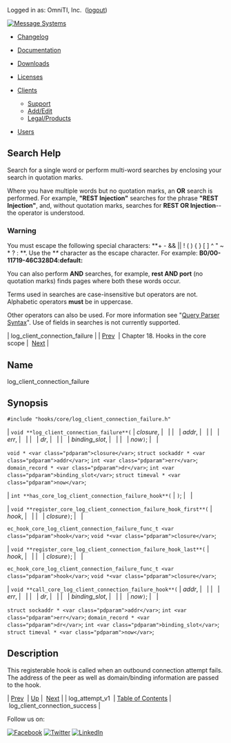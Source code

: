 Logged in as: OmniTI, Inc.  ([logout](https://support.messagesystems.com/logout.php))

[![Message Systems](https://support.messagesystems.com/images/ms-white205.png)](https://support.messagesystems.com/start.php) 

*   [Changelog](https://support.messagesystems.com/start.php?show=changelog)
*   [Documentation](https://support.messagesystems.com/docs/)
*   [Downloads](https://support.messagesystems.com/start.php)

*   [Licenses](https://support.messagesystems.com/license_summary.php)
*   <a href="">Clients</a>
    *   [Support](https://support.messagesystems.com/cs.php)
    *   [Add/Edit](https://support.messagesystems.com/edit_client.php)
    *   [Legal/Products](https://support.messagesystems.com/edit_products.php)
*   [Users](https://support.messagesystems.com/edit_customer.php)

## Search Help

Search for a single word or perform multi-word searches by enclosing your search in quotation marks.

Where you have multiple words but no quotation marks, an **OR** search is performed. For example, **"REST Injection"** searches for the phrase **"REST Injection"**, and, without quotation marks, searches for **REST OR Injection**--the operator is understood.

### Warning

You must escape the following special characters: **+ - && || ! ( ) { } [ ] ^ " ~ * ? : \**. Use the **\** character as the escape character. For example: **B0/00-11719-46C328D4\:default\:**

You can also perform **AND** searches, for example, **rest AND port** (no quotation marks) finds pages where both these words occur.

Terms used in searches are case-insensitive but operators are not. Alphabetic operators **must** be in uppercase.

Other operators can also be used. For more information see "[Query Parser Syntax](https://lucene.apache.org/core/old_versioned_docs/versions/3_0_0/queryparsersyntax.html)". Use of fields in searches is not currently supported.

| log_client_connection_failure |
| [Prev](extending.hooks.core.log_attempt_v1.php)  | Chapter 18. Hooks in the core scope |  [Next](extending.hooks.core.log_client_connection_success.php) |

<a name="extending.hooks.core.log_client_connection_failure"></a>
## Name

log_client_connection_failure

## Synopsis

`#include "hooks/core/log_client_connection_failure.h"`

| `void **log_client_connection_failure**(` | <var class="pdparam">closure</var>, |   |
|   | <var class="pdparam">addr</var>, |   |
|   | <var class="pdparam">err</var>, |   |
|   | <var class="pdparam">dr</var>, |   |
|   | <var class="pdparam">binding_slot</var>, |   |
|   | <var class="pdparam">now</var>`)`; |   |

`void * <var class="pdparam">closure</var>`;
`struct sockaddr * <var class="pdparam">addr</var>`;
`int <var class="pdparam">err</var>`;
`domain_record * <var class="pdparam">dr</var>`;
`int <var class="pdparam">binding_slot</var>`;
`struct timeval * <var class="pdparam">now</var>`;

| `int **has_core_log_client_connection_failure_hook**(` | `)`; |   |

| `void **register_core_log_client_connection_failure_hook_first**(` | <var class="pdparam">hook</var>, |   |
|   | <var class="pdparam">closure</var>`)`; |   |

`ec_hook_core_log_client_connection_failure_func_t <var class="pdparam">hook</var>`;
`void *<var class="pdparam">closure</var>`;

| `void **register_core_log_client_connection_failure_hook_last**(` | <var class="pdparam">hook</var>, |   |
|   | <var class="pdparam">closure</var>`)`; |   |

`ec_hook_core_log_client_connection_failure_func_t <var class="pdparam">hook</var>`;
`void *<var class="pdparam">closure</var>`;

| `void **call_core_log_client_connection_failure_hook**(` | <var class="pdparam">addr</var>, |   |
|   | <var class="pdparam">err</var>, |   |
|   | <var class="pdparam">dr</var>, |   |
|   | <var class="pdparam">binding_slot</var>, |   |
|   | <var class="pdparam">now</var>`)`; |   |

`struct sockaddr * <var class="pdparam">addr</var>`;
`int <var class="pdparam">err</var>`;
`domain_record * <var class="pdparam">dr</var>`;
`int <var class="pdparam">binding_slot</var>`;
`struct timeval * <var class="pdparam">now</var>`;<a name="idp21618080"></a>
## Description

This registerable hook is called when an outbound connection attempt fails. The address of the peer as well as domain/binding information are passed to the hook.

| [Prev](extending.hooks.core.log_attempt_v1.php)  | [Up](extending.hooks.core.php) |  [Next](extending.hooks.core.log_client_connection_success.php) |
| log_attempt_v1  | [Table of Contents](index.php) |  log_client_connection_success |

Follow us on:

[![Facebook](https://support.messagesystems.com/images/icon-facebook.png)](http://www.facebook.com/messagesystems) [![Twitter](https://support.messagesystems.com/images/icon-twitter.png)](http://twitter.com/#!/MessageSystems) [![LinkedIn](https://support.messagesystems.com/images/icon-linkedin.png)](http://www.linkedin.com/company/message-systems)